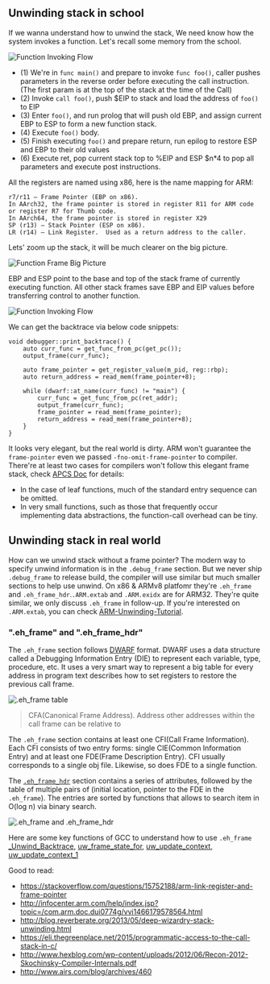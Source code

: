 ## Unwinding stack in school
If we wanna understand how to unwind the stack, We need know how the system invokes a function. Let's recall some memory from the school.

![Function Invoking Flow](art/function_invokeing.svg)

* (1) We're in `func main()` and prepare to invoke `func foo()`, caller pushes parameters in the reverse order before executing the call instruction.(The first param is at the top of the stack at the time of the Call)
* (2) Invoke `call foo()`, push $EIP to stack and load the address of `foo()` to EIP
* (3) Enter `foo()`, and run prolog that will push old EBP, and assign current EBP to ESP to form a new function stack.
* (4) Execute `foo()` body.
* (5) Finish executing `foo()` and prepare return, run epilog to restore ESP and EBP to their old values
* (6) Execute ret, pop current stack top to %EIP and ESP $n*4 to pop all parameters and execute post instructions.

All the registers are named using x86, here is the name mapping for ARM:
```
r7/r11 – Frame Pointer (EBP on x86).
In AArch32, the frame pointer is stored in register R11 for ARM code or register R7 for Thumb code.
In AArch64, the frame pointer is stored in register X29
SP (r13) – Stack Pointer (ESP on x86).
LR (r14) – Link Register.  Used as a return address to the caller.
```

Lets' zoom up the stack, it will be much clearer on the big picture.

![Function Frame Big Picture](art/function_frame_big_pic.svg)

EBP and ESP point to the base and top of the stack frame of currently executing function. All other stack frames save EBP and EIP values before transferring control to another function.

![Function Invoking Flow](art/frame_stack.svg)


We can get the backtrace via below code snippets:
```
void debugger::print_backtrace() {
    auto curr_func = get_func_from_pc(get_pc());
    output_frame(curr_func);

    auto frame_pointer = get_register_value(m_pid, reg::rbp);
    auto return_address = read_mem(frame_pointer+8);

    while (dwarf::at_name(curr_func) != "main") {
        curr_func = get_func_from_pc(ret_addr);
        output_frame(curr_func);
        frame_pointer = read_mem(frame_pointer);
        return_address = read_mem(frame_pointer+8);
    }
}
```
It looks very elegant, but the real world is dirty. ARM won't guarantee the `frame-pointer` even we passed `-fno-omit-frame-pointer` to compiler.
There're at least two cases for compilers won't follow this elegant frame stack, check [APCS Doc](https://www.cl.cam.ac.uk/~fms27/teaching/2001-02/arm-project/02-sort/apcs.txt#1018) for details:
* In the case of leaf functions, much of the standard entry sequence can be omitted.
* In very small functions, such as those that frequently occur implementing data abstractions, the function-call overhead can be tiny.


## Unwinding stack in real world
How can we unwind stack without a frame pointer?
The modern way to specify unwind information is in the `.debug_frame` section. But we never ship `.debug_frame` to release build, the compiler will use similar but much smaller sections to help use unwind. On x86 & ARMv8 platfomr they're `.eh_frame` and `.eh_frame_hdr`.`.ARM.extab` and `.ARM.exidx` are for ARM32. They're quite similar, we only discuss `.eh_frame` in follow-up. If you're interested on `.ARM.extab`, you can check [ARM-Unwinding-Tutorial](https://sourceware.org/binutils/docs/as/ARM-Unwinding-Tutorial.html).


### ".eh_frame" and ".eh_frame_hdr"
The `.eh_frame` section follows [DWARF](http://www.dwarfstd.org/doc/DWARF4.pdf) format. DWARF uses a data structure called a Debugging Information Entry (DIE) to represent each variable, type, procedure, etc. It uses a very smart way to represent a big table for every address in program text describes how to set registers to restore the previous call frame.

![.eh_frame table](art/eh_frame_table.png)
 >CFA(Canonical Frame Address). Address other addresses within the call frame can be relative to

The `.eh_frame` section contains at least one CFI(Call Frame Information). Each CFI consists of two entry forms: single CIE(Common Information Entry) and at least one FDE(Frame Description Entry). CFI usually corresponds to a single obj file. Likewise, so does FDE to a single function.

The [`.eh_frame_hdr`](https://refspecs.linuxfoundation.org/LSB_1.3.0/gLSB/gLSB/ehframehdr.html) section contains a series of attributes, followed by the table of multiple pairs of (initial location, pointer to the FDE in the `.eh_frame`). The entries are sorted by functions that allows to search item in O(log n) via binary search.

![.eh_frame and .eh_frame_hdr](art/eh_frame.svg)

Here are some key functions of GCC to understand how to use `.eh_frame`
[_Unwind_Backtrace](https://gcc.gnu.org/git/gitweb.cgi?p=gcc.git;a=blob;f=libgcc/unwind.inc;h=12f62bca7335f3738fb723f00b1175493ef46345;hb=HEAD#l275),
[uw_frame_state_for](https://gcc.gnu.org/git/gitweb.cgi?p=gcc.git;a=blob;f=libgcc/unwind-dw2.c;h=b262fd9f5b92e2d0ea4f0e65152927de0290fcbd;hb=HEAD#l1222),
[uw_update_context](https://gcc.gnu.org/git/gitweb.cgi?p=gcc.git;a=blob;f=libgcc/unwind-dw2.c;h=b262fd9f5b92e2d0ea4f0e65152927de0290fcbd;hb=HEAD#l1494),
[uw_update_context_1](https://gcc.gnu.org/git/gitweb.cgi?p=gcc.git;a=blob;f=libgcc/unwind-dw2.c;h=b262fd9f5b92e2d0ea4f0e65152927de0290fcbd;hb=HEAD#l1376)



Good to read:
* https://stackoverflow.com/questions/15752188/arm-link-register-and-frame-pointer
*  http://infocenter.arm.com/help/index.jsp?topic=/com.arm.doc.dui0774g/vvi1466179578564.html
* http://blog.reverberate.org/2013/05/deep-wizardry-stack-unwinding.html
* https://eli.thegreenplace.net/2015/programmatic-access-to-the-call-stack-in-c/
* http://www.hexblog.com/wp-content/uploads/2012/06/Recon-2012-Skochinsky-Compiler-Internals.pdf
* http://www.airs.com/blog/archives/460

